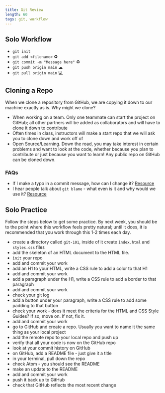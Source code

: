 ```yaml
---
title: Git Review
length: 60
tags: git, workflow
---
```


## Solo Workflow

- `git init`
- `git add <filename>` ♻️
- `git commit -m "Message here"` ♻️
- `git push origin main` ☁
- `git pull origin main` 💻

## Cloning a Repo

When we clone a repository from GitHub, we are copying it down to our machine exactly as is. Why might we clone?
- When working on a team. Only one teammate can start the project on GitHub; all other partners will be added as collaborators and will have to clone it down to contribute
- Often times in class, instructors will make a start repo that we will ask you to clone down and work off of
- Open Source/Learning. Down the road, you may take interest in certain problems and want to look at the code, whether because you plan to contribute or just because you want to learn! Any public repo on GitHub can be cloned down.

### FAQs

- If I make a typo in a commit message, how can I change it? [Resource](https://help.github.com/en/articles/changing-a-commit-message)
- I hear people talk about `git blame` - what even is it and why would we use it? [Resource](https://www.atlassian.com/git/tutorials/inspecting-a-repository/git-blame)

## Solo Practice

Follow the steps below to get some practice. By next week, you should be to the point where this workflow feels pretty natural; until it does, it is recommended that you work through this 1-2 times each day.
  - create a directory called `git-101`, inside of it create `index.html` and `styles.css` files
  - add the skeleton of an HTML document to the HTML file.
  - `init` your repo
  - add and commit your work
  - add an H1 to your HTML, write a CSS rule to add a color to that H1
  - add and commit your work
  - add a paragraph under the H1, write a CSS rule to add a border to that paragraph
  - add and commit your work
  - check your git log
  - add a button under your paragraph, write a CSS rule to add some padding to that button
  - check your work - does it meet the criteria for the HTML and CSS Style Guides? If so, move on. If not, fix it.
  - add and commit your work
  - go to GitHub and create a repo. Usually you want to name it the same thing as your local project
  - add the remote repo to your local repo and push up
  - verify that all your code is now on the GitHub repo
  - look at your commit history on GitHub
  - on GitHub, add a README file - just give it a title
  - in your terminal, pull down the repo
  - check Atom - you should see the README
  - make an update to the README
  - add and commit your work
  - push it back up to GitHub
  - check that GitHub reflects the most recent change
